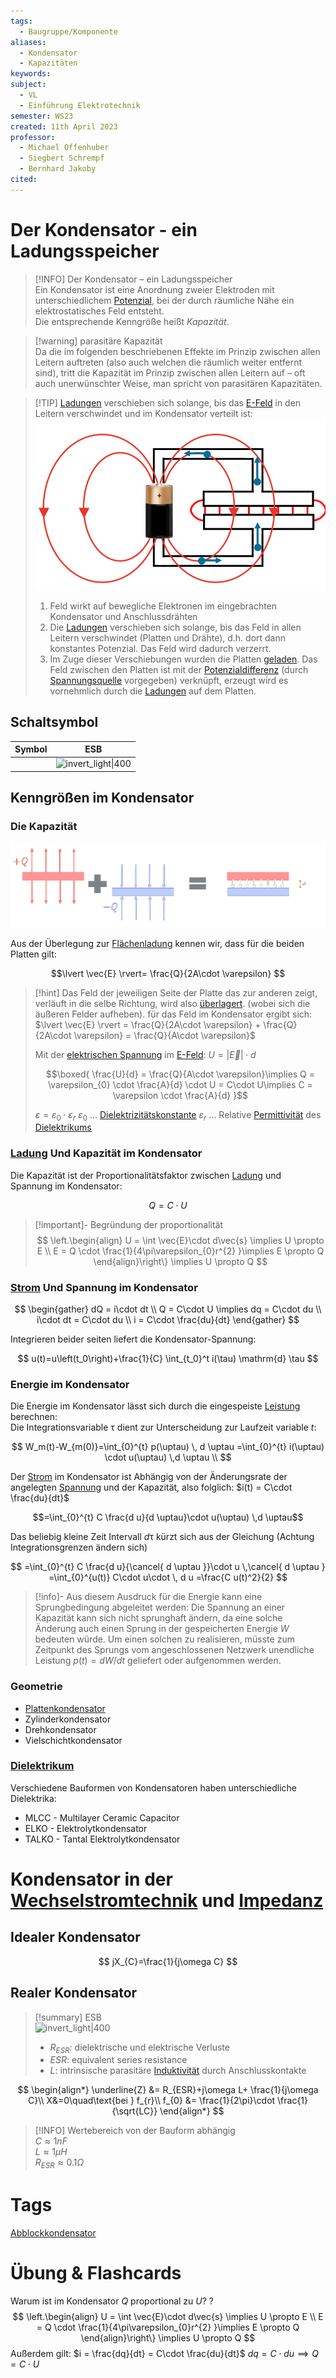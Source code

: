 ```yaml
---
tags:
  - Baugruppe/Komponente
aliases:
  - Kondensator
  - Kapazitäten
keywords:
subject:
  - VL
  - Einführung Elektrotechnik
semester: WS23
created: 11th April 2023
professor:
  - Michael Offenhuber
  - Siegbert Schrempf
  - Bernhard Jakoby
cited: 
---
```


# Der Kondensator - ein Ladungsspeicher

> [!INFO] Der Kondensator – ein Ladungsspeicher  
>  Ein Kondensator ist eine Anordnung zweier Elektroden mit unterschiedlichem [Potenzial](elektrische%20Spannung.md), bei der durch räumliche Nähe ein elektrostatisches Feld entsteht.  
>  Die entsprechende Kenngröße heißt *Kapazität*.

> [!warning] parasitäre Kapazität  
>  Da die im folgenden beschriebenen Effekte im Prinzip zwischen allen Leitern auftreten (also auch welchen die räumlich weiter entfernt sind), tritt die Kapazität im Prinzip zwischen allen Leitern auf – oft auch unerwünschter Weise, man spricht von parasitären Kapazitäten.

> [!TIP] [Ladungen](elektrisches%20Feld.md) verschieben sich solange, bis das [E-Feld](elektrisches%20Feld.md) in den Leitern verschwindet und im Kondensator verteilt ist:
> ![InlineR|350](assets/KondensatorBatterie.png)
> 1. Feld wirkt auf bewegliche Elektronen im eingebrachten Kondensator und Anschlussdrähten
> 2. Die [Ladungen](elektrisches%20Feld.md) verschieben sich solange, bis das Feld in allen Leitern verschwindet (Platten und Drähte), d.h. dort dann konstantes Potenzial. Das Feld wird dadurch verzerrt.
> 3. Im Zuge dieser Verschiebungen wurden die Platten [geladen](elektrisches%20Feld.md). Das Feld zwischen den Platten ist mit der [Potenzialdifferenz](elektrische%20Spannung.md) (durch [Spannungsquelle](elektrische%20Spannung.md) vorgegeben) verknüpft, erzeugt wird es vornehmlich durch die [Ladungen](elektrisches%20Feld.md) auf dem Platten.

## Schaltsymbol

| Symbol | ESB                               |
| ------ | --------------------------------- |
|        | ![invert_light\|400](cap_esb.png) |

## Kenngrößen im Kondensator

### Die Kapazität

![invert_light](assets/Plattenkondensator.png)

Aus der Überlegung zur [Flächenladung](Flächenladung.md) kennen wir, dass für die beiden Platten gilt:

$$\lvert \vec{E} \rvert= \frac{Q}{2A\cdot \varepsilon}  $$

> [!hint] Das Feld der jeweiligen Seite der Platte das zur anderen zeigt, verläuft in die selbe Richtung, wird also [überlagert](Superpositionsprinzip.md). (wobei sich die äußeren Felder aufheben).
> für das Feld im Kondensator ergibt sich: $\lvert \vec{E} \rvert = \frac{Q}{2A\cdot \varepsilon} + \frac{Q}{2A\cdot \varepsilon} = \frac{Q}{A\cdot \varepsilon}$
> 
> Mit der [elektrischen Spannung](elektrische%20Spannung.md) im [E-Feld](elektrisches%20Feld.md): $U = \lvert \vec{E} \rvert \cdot d$
> 
> $$\boxed{ \frac{U}{d} = \frac{Q}{A\cdot \varepsilon}\implies Q = \varepsilon_{0} \cdot \frac{A}{d} \cdot U = C\cdot U\implies C = \varepsilon \cdot \frac{A}{d} }$$
>
> $\varepsilon = \varepsilon_{0}\cdot\varepsilon_{r}$
> $\varepsilon_{0}$ … [Dielektrizitätskonstante](../Physik/Konstanten/Permittivität%20des%20Vakuums.md)
> $\varepsilon_{r}$ … Relative [Permittivität](Dielektrikum.md) des [Dielektrikums](Dielektrikum.md)
>   

### [Ladung](elektrisches%20Feld.md) Und Kapazität im Kondensator

Die Kapazität ist der Proportionalitätsfaktor zwischen [Ladung](elektrische%20Ladung.md) und Spannung im Kondensator:

$$
Q=C\cdot U
$$
> [!important]- Begründung der proportionalität
> $$
> \left.\begin{align}
> U = \int \vec{E}\cdot d\vec{s} \implies U \propto E \\
> E = Q \cdot \frac{1}{4\pi\varepsilon_{0}r^{2} }\implies E \propto Q
> \end{align}\right\} \implies U \propto Q
> $$

### [Strom](elektrischer%20Strom.md) Und Spannung im Kondensator

$$
\begin{gather}
dQ = i\cdot dt \\
Q = C\cdot U \implies dq = C\cdot du \\
i\cdot dt = C\cdot du \\
i = C\cdot \frac{du}{dt}
\end{gather}
$$

Integrieren beider seiten liefert die Kondensator-Spannung:

$$ u(t)=u\left(t_0\right)+\frac{1}{C} \int_{t_0}^t i(\tau) \mathrm{d} \tau $$

### Energie im Kondensator

Die Energie im Kondensator lässt sich durch die eingespeiste [Leistung](elektrische%20Leistung.md) berechnen:  
Die Integrationsvariable $\uptau$ dient zur Unterscheidung zur Laufzeit variable $t$: 

$$
W_m(t)-W_{m(0)}=\int_{0}^{t} p(\uptau) \, d \uptau =\int_{0}^{t} i(\uptau) \cdot u(\uptau) \,d \uptau \\
$$

Der [Strom](elektrischer%20Strom.md) im Kondensator ist Abhängig von der Änderungsrate der angelegten [Spannung](elektrische%20Spannung.md) und der Kapazität, also folglich: $i(t) = C\cdot \frac{du}{dt}$  

$$=\int_{0}^{t} C \frac{d u}{d \uptau}\cdot u(\uptau) \,d \uptau$$

Das beliebig kleine Zeit Intervall $d\uptau$ kürzt sich aus der Gleichung (Achtung Integrationsgrenzen ändern sich)

$$
=\int_{0}^{t} C \frac{d u}{\cancel{ d \uptau }}\cdot u \,\cancel{ d \uptau }
=\int_{0}^{u(t)} C\cdot u\cdot \, d u
=\frac{C u(t)^2}{2}
$$

> [!info]- Aus diesem Ausdruck für die Energie kann eine Sprungbedingung abgeleitet werden:
> Die Spannung an einer Kapazität kann sich nicht sprunghaft ändern, da eine solche Änderung auch einen Sprung in der gespeicherten Energie $W$ bedeuten würde.
> Um einen solchen zu realisieren, müsste zum Zeitpunkt des Sprungs vom angeschlossenen Netzwerk unendliche Leistung $p(t)=d W / d t$ geliefert oder aufgenommen werden.

### Geometrie

- [Plattenkondensator](../HF-Technik/Parallelplattenleitung.md)
- Zylinderkondensator
- Drehkondensator
- Vielschichtkondensator

### [Dielektrikum](Dielektrikum.md)

Verschiedene Bauformen von Kondensatoren haben unterschiedliche Dielektrika:
- MLCC - Multilayer Ceramic Capacitor
- ELKO - Elektrolytkondensator
- TALKO - Tantal Elektrolytkondensator

# Kondensator in der [Wechselstromtechnik](Wechselstromtechnik.md) und [Impedanz](Impedanz.md)

## Idealer Kondensator

$$
jX_{C}=\frac{1}{j\omega C}
$$

## Realer Kondensator

> [!summary] ESB  
> ![invert_light|400](assets/cap_esb.png)
> 
> - $R_{ESR}$: dielektrische und elektrische Verluste
> - $ESR$: equivalent series resistance
> - $L$: intrinsische parasitäre [Induktivität](Induktivitäten.md) durch Anschlusskontakte

$$
\begin{align*}
\underline{Z} &= R_{ESR}+j\omega L+ \frac{1}{j\omega C}\\
X&=0\quad\text{bei } f_{r}\\
f_{0} &= \frac{1}{2\pi}\cdot \frac{1}{\sqrt{LC}}
\end{align*}
$$

> [!INFO] Wertebereich von der Bauform abhängig  
> $C\approx1nF$  
> $L\approx1\mu H$  
> $R_{ESR}\approx0.1\Omega$

# Tags

[Abblockkondensator](Abblockkondensator.md)

# Übung & Flashcards

Warum ist im Kondensator $Q$ proportional zu $U$?
?
$$
\left.\begin{align}
U = \int \vec{E}\cdot d\vec{s} \implies U \propto E \\
E = Q \cdot \frac{1}{4\pi\varepsilon_{0}r^{2} }\implies E \propto Q
\end{align}\right\} \implies U \propto Q
$$
Außerdem gilt:
$i = \frac{dq}{dt} = C\cdot \frac{du}{dt}$
$dq = C\cdot du\implies Q=C\cdot U$